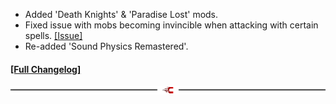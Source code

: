 




- Added 'Death Knights' & 'Paradise Lost' mods.
- Fixed issue with mobs becoming invincible when attacking with certain spells. [[Issue]](https://github.com/Sweenus/SimplySkills/issues/105)
- Re-added 'Sound Physics Remastered'.


#### **[[Full Changelog]](https://wiki.crismpack.net/modpacks/insomnia-hardcore/changelog/1.20#v2.1.8)**

![CrismPack Spacer](https://github.com/CrismPack/CDN/blob/main/desc/breakneck/79ESzz1-tiny.png?raw=true)